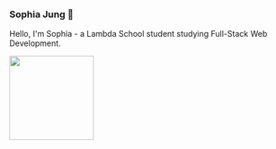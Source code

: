 ### Sophia Jung 👋


<p align="center" >

Hello, I'm Sophia - a Lambda School student studying Full-Stack Web Development. 


  <img src="https://www.hipsthetic.com/wp-content/uploads/2016/03/80s-Computer.gif" width="150px">
  
  
</p>

<!--
**sophiasagan/sophiasagan** is a ✨ _special_ ✨ repository because its `README.md` (this file) appears on your GitHub profile.

Here are some ideas to get you started:

- 🔭 I’m currently working on ...
- 🌱 I’m currently learning ...
- 👯 I’m looking to collaborate on ...
- 🤔 I’m looking for help with ...
- 💬 Ask me about ...
- 📫 How to reach me: ...
- 😄 Pronouns: ...
- ⚡ Fun fact: ...
-->
